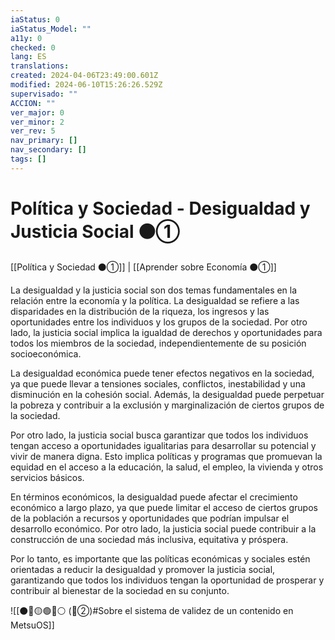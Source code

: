 ```yaml
---
iaStatus: 0
iaStatus_Model: ""
a11y: 0
checked: 0
lang: ES
translations: 
created: 2024-04-06T23:49:00.601Z
modified: 2024-06-10T15:26:26.529Z
supervisado: ""
ACCION: ""
ver_major: 0
ver_minor: 2
ver_rev: 5
nav_primary: []
nav_secondary: []
tags: []
---
```

# Política y Sociedad - Desigualdad y Justicia Social ⚫①

[[Política y Sociedad ⚫①]] | [[Aprender sobre Economía ⚫①]]

La desigualdad y la justicia social son dos temas fundamentales en la relación entre la economía y la política. La desigualdad se refiere a las disparidades en la distribución de la riqueza, los ingresos y las oportunidades entre los individuos y los grupos de la sociedad. Por otro lado, la justicia social implica la igualdad de derechos y oportunidades para todos los miembros de la sociedad, independientemente de su posición socioeconómica.

La desigualdad económica puede tener efectos negativos en la sociedad, ya que puede llevar a tensiones sociales, conflictos, inestabilidad y una disminución en la cohesión social. Además, la desigualdad puede perpetuar la pobreza y contribuir a la exclusión y marginalización de ciertos grupos de la sociedad.

Por otro lado, la justicia social busca garantizar que todos los individuos tengan acceso a oportunidades igualitarias para desarrollar su potencial y vivir de manera digna. Esto implica políticas y programas que promuevan la equidad en el acceso a la educación, la salud, el empleo, la vivienda y otros servicios básicos.

En términos económicos, la desigualdad puede afectar el crecimiento económico a largo plazo, ya que puede limitar el acceso de ciertos grupos de la población a recursos y oportunidades que podrían impulsar el desarrollo económico. Por otro lado, la justicia social puede contribuir a la construcción de una sociedad más inclusiva, equitativa y próspera.

Por lo tanto, es importante que las políticas económicas y sociales estén orientadas a reducir la desigualdad y promover la justicia social, garantizando que todos los individuos tengan la oportunidad de prosperar y contribuir al bienestar de la sociedad en su conjunto.

![[⚫🔴🟡🟢🔵⚪ (🔴②)#Sobre el sistema de validez de un contenido en MetsuOS]]